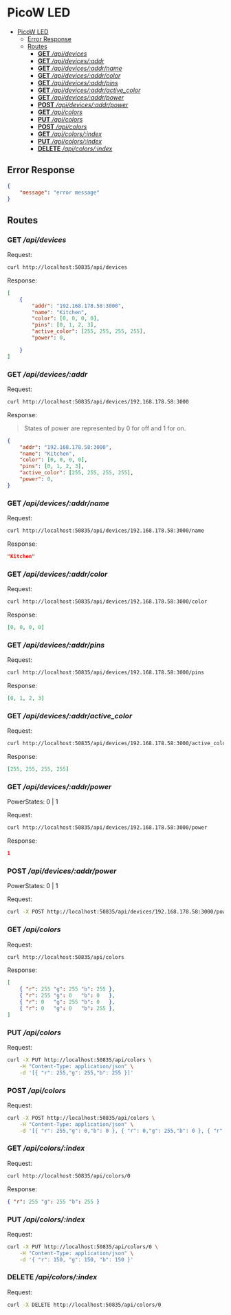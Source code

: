# PicoW LED

<!--toc:start-->
- [PicoW LED](#picow-led)
  - [Error Response](#error-response)
  - [Routes](#routes)
    - [**GET** _/api/devices_](#get-apidevices)
    - [**GET** _/api/devices/:addr_](#get-apidevicesaddr)
    - [**GET** _/api/devices/:addr/name_](#get-apidevicesaddrname)
    - [**GET** _/api/devices/:addr/color_](#get-apidevicesaddrcolor)
    - [**GET** _/api/devices/:addr/pins_](#get-apidevicesaddrpins)
    - [**GET** _/api/devices/:addr/active_color_](#get-apidevicesaddractivecolor)
    - [**GET** _/api/devices/:addr/power_](#get-apidevicesaddrpower)
    - [**POST** _/api/devices/:addr/power_](#post-apidevicesaddrpower)
    - [**GET** _/api/colors_](#get-apicolors)
    - [**PUT** _/api/colors_](#put-apicolors)
    - [**POST** _/api/colors_](#post-apicolors)
    - [**GET** _/api/colors/:index_](#get-apicolorsindex)
    - [**PUT** _/api/colors/:index_](#put-apicolorsindex)
    - [**DELETE** _/api/colors/:index_](#delete-apicolorsindex)
<!--toc:end-->

## Error Response

```json
{
    "message": "error message"
}
```

## Routes

### **GET** _/api/devices_

Request:

```bash
curl http://localhost:50835/api/devices
```

Response:

```json
[
    {
        "addr": "192.168.178.58:3000",
        "name": "Kitchen",
        "color": [0, 0, 0, 0],
        "pins": [0, 1, 2, 3],
        "active_color": [255, 255, 255, 255],
        "power": 0,

    }
]
```

### **GET** _/api/devices/:addr_

Request:

```bash
curl http://localhost:50835/api/devices/192.168.178.58:3000
```

Response:

> States of power are represented by 0 for off and 1 for on.

```json
{
    "addr": "192.168.178.58:3000",
    "name": "Kitchen",
    "color": [0, 0, 0, 0],
    "pins": [0, 1, 2, 3],
    "active_color": [255, 255, 255, 255],
    "power": 0,
}
```

### **GET** _/api/devices/:addr/name_

Request:

```bash
curl http://localhost:50835/api/devices/192.168.178.58:3000/name
```

Response:

```json
"Kitchen"
```


### **GET** _/api/devices/:addr/color_

Request:

```bash
curl http://localhost:50835/api/devices/192.168.178.58:3000/color
```

Response:

```json
[0, 0, 0, 0]
```

### **GET** _/api/devices/:addr/pins_

Request:

```bash
curl http://localhost:50835/api/devices/192.168.178.58:3000/pins
```

Response:

```json
[0, 1, 2, 3]
```



### **GET** _/api/devices/:addr/active_color_

Request:

```bash
curl http://localhost:50835/api/devices/192.168.178.58:3000/active_color
```

Response:

```json
[255, 255, 255, 255]
```

### **GET** _/api/devices/:addr/power_

PowerStates: 0 | 1

Request:

```bash
curl http://localhost:50835/api/devices/192.168.178.58:3000/power
```

Response:

```json
1
```

### **POST** _/api/devices/:addr/power_

PowerStates: 0 | 1

Request:

```bash
curl -X POST http://localhost:50835/api/devices/192.168.178.58:3000/power?state=0
```

### **GET** _/api/colors_

Request:

```bash
curl http://localhost:50835/api/colors
```

Response:

```json
[
    { "r": 255 "g": 255 "b": 255 },
    { "r": 255 "g": 0   "b": 0   },
    { "r": 0   "g": 255 "b": 0   },
    { "r": 0   "g": 0   "b": 255 },
]
```

### **PUT** _/api/colors_

Request:

```bash
curl -X PUT http://localhost:50835/api/colors \
    -H "Content-Type: application/json" \
    -d '[{ "r": 255,"g": 255,"b": 255 }]'
```

### **POST** _/api/colors_

Request:

```bash
curl -X POST http://localhost:50835/api/colors \
    -H "Content-Type: application/json" \
    -d '[{ "r": 255,"g": 0,"b": 0 }, { "r": 0,"g": 255,"b": 0 }, { "r": 0,"g": 0,"b": 255 }]'
```

### **GET** _/api/colors/:index_

Request:

```bash
curl http://localhost:50835/api/colors/0
```

Response:

```json
{ "r": 255 "g": 255 "b": 255 }
```

### **PUT** _/api/colors/:index_

Request:

```bash
curl -X PUT http://localhost:50835/api/colors/0 \
    -H "Content-Type: application/json" \
    -d '{ "r": 150, "g": 150, "b": 150 }'
```

### **DELETE** _/api/colors/:index_

Request:

```bash
curl -X DELETE http://localhost:50835/api/colors/0
```
